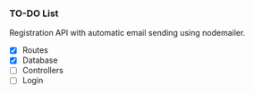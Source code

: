 ### TO-DO List

<p>Registration API with automatic email sending using nodemailer.</p>

- [x] Routes
- [x] Database
- [ ] Controllers
- [ ] Login
